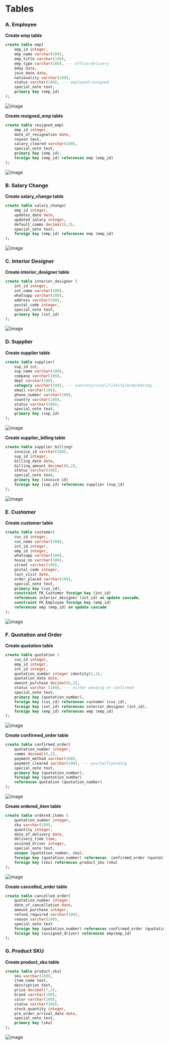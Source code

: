 # Tables #

### A. Employee ###

**Create emp table**
```sql
create table emp(
	emp_id integer,
	emp_name varchar(100),
	emp_title varchar(100),
	emp_type varchar(100), --- office/delivery
	bday date,
	join_date date,
	nationality varchar(100),
	status varchar(100), --- employed/resigned 
	special_note text,
	primary key (emp_id)
);
```
![image](https://user-images.githubusercontent.com/77920592/204303806-8b0cc13e-82aa-47c4-8897-2c8b04b05206.png)

**Create resigned_emp table**
```sql
create table resigned_emp(
	emp_id integer,
	date_of_resignation date,
	reason text,
	salary_cleared varchar(100),
	special_note text,
	primary key (emp_id),
	foreign key (emp_id) references emp (emp_id)
);
```
![image](https://user-images.githubusercontent.com/77920592/204305679-28205808-fadc-479b-a872-f1edde0e4aa8.png)


### B. Salary Change ###

**Create salary_change table**
```sql
create table salary_change(
	emp_id integer,
	updates_date date,
	updated_salary integer,
	default_comms decimal(6,2),
	special_note text,
	foreign key (emp_id) references emp (emp_id)
);
```
![image](https://user-images.githubusercontent.com/77920592/204307764-92cf8ec8-98d0-48e2-a4ff-aa91b1e17011.png)

### C. Interior Designer ###

**Create interior_designer table**
```sql
create table interior_designer (
	int_id integer,
	int_name varchar(100),
	whatsapp varchar(100),
	address varchar(100),
	postal_code integer,
	special_note text,
	primary key (int_id)
);
```
![image](https://user-images.githubusercontent.com/77920592/204308552-4b2fc1ee-1d03-4eb3-b1c5-6841ad1258a9.png)

### D. Supplier ###

**Create supplier table**
```sql
create table supplier(
	sup_id int,
	sup_name varchar(100),
	company varchar(100),
	dept varchar(100),
	category varchar(100), --- sanitary/vinyl/lifestyle/marketing
	email varchar(100),
	phone_number varchar(100),
	country varchar(100),
	status varchar(100), 
	special_note text,
	primary key (sup_id)
);
```
![image](https://user-images.githubusercontent.com/77920592/204308775-1cc02fc9-1ac1-42a1-880d-ac2ff673a4a5.png)

**Create supplier_billing table**
```sql
create table supplier_billing(
	invoice_id varchar(100),
	sup_id integer,
	billing_date date,
	billing_amount decimal(6,2),
	status varchar(100),
	special_note text,
	primary key (invoice_id)
	foreign key (sup_id) references supplier (sup_id)
);
```
![image](https://user-images.githubusercontent.com/77920592/204308955-5c277ef0-1cf8-43a8-acae-a65cbf7eee5a.png)

### E. Customer ###

**Create customer table**
```sql
create table customer(
	cus_id integer,
	cus_name varchar(100),
	int_id integer,
	emp_id integer,
	whatsapp varchar(100),
	house_no varchar(100),
	street varchar(100),
	postal_code integer,
	last_visit date,
	order_placed varchar(100),
	special_note text,
	primary key (cus_id),
	constraint FK_Customer foreign key (int_id) 
	references interior_designer (int_id) on update cascade,
	constraint FK_Employee foreign key (emp_id) 
	references emp (emp_id) on update cascade
);
```
![image](https://user-images.githubusercontent.com/77920592/204309607-38a4d0f9-fc3c-4d81-a2c9-5c285ceaa67c.png)

### F. Quotation and Order ###

**Create quotation table**
```sql
create table quotation (
	cus_id integer,
	emp_id integer,
	int_id integer,
	quotation_number integer identity(1,1),
	quotation_date date,
	amount_purchase decimal(6,2),
	status varchar (100), --- either pending or confirmed
	special_note text,
	primary key (quotation_number),
	foreign key (cus_id) references customer (cus_id),
	foreign key (int_id) references interior_designer (int_id),
	foreign key (emp_id) references emp (emp_id)
);
```
![image](https://user-images.githubusercontent.com/77920592/204548858-20910e65-a141-4374-bec5-82ab38c51cc9.png)


**Create confirmed_order table**
```sql
create table confirmed_order(
	quotation_number integer,
	comms decimal(6,2),
	payment_method varchar(100),
	payment_cleared varchar(100), --- yes/half/pending
	special_note text,
	primary key (quotation_number),
	foreign key (quotation_number) 
	references quotation (quotation_number)
);
```
![image](https://user-images.githubusercontent.com/77920592/204548943-aa7c63cf-94e3-4900-84a3-a4cc401c9746.png)

**Create ordered_item table**
```sql
create table ordered_items (
	quotation_number integer,
	sku varchar(100),
	quantity integer,
	date_of_delivery date,
	delivery_time time, 
	assined_driver integer,
	special_note text,
	unique (quotation_number, sku),
	foreign key (quotation_number) references  confirmed_order (quotation_number) ON DELETE CASCADE,
	foreign key (sku) references product_sku (sku)
);
```
![image](https://user-images.githubusercontent.com/77920592/204549019-d841bfa7-87c8-4825-b43d-85dae046e0bd.png)

**Create cancelled_order table**
```sql
create table cancelled_order(
	quotation_number integer,
	date_of_cancellation date,
	amount_purchase integer,
	refund_required varchar(100),
	reason varchar(100),
	special_note text
	foreign key (quotation_number) references confirmed_order (quotation_number)
	foreign key (assigned_driver) references emp(emp_id)
);
```

### G. Product SKU ###

**Create product_sku table**
```sql
create table product_sku(
	sku varchar(100),
	item_name text,
	description text,
	price decimal(7,2),
	brand varchar(100),
	color varchar(100),
	status varchar(100),
	stock_quantity integer,
	pre_order_arrival_date date,
	special_note text,
	primary key (sku)
);
```
![image](https://user-images.githubusercontent.com/77920592/204340184-2cbe5986-8b02-4bfc-9835-427b785acd9f.png)

